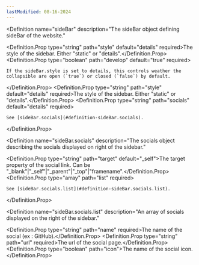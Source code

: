 ```yaml
---
lastModified: 08-16-2024
---
```


<script>
  import { Definition } from "$lib/components"
</script>


<Definition
  name="sideBar"
  description="The sideBar object defining sideBar of the website."
>
  <Definition.Prop type="string" path="style" default="details" required>The style of the sidebar. Either "static" or "details".</Definition.Prop>
  <Definition.Prop type="boolean" path="develop" default="true" required>

    If the sideBar.style is set to details, this controls weather the collapsible are open (`true`) or closed (`false`) by default.
  </Definition.Prop>
  <Definition.Prop type="string" path="style" default="details" required>The style of the sidebar. Either "static" or "details".</Definition.Prop>
  <Definition.Prop type="string" path="socials" default="details" required>

    See [sideBar.socials](#definition-sideBar.socials).
  </Definition.Prop>
</Definition>

<Definition
  name="sideBar.socials"
  description="The socials object describing the socials displayed on right of the sidebar."
>
  <Definition.Prop type="string" path="target" default="_self">The target property of the social link. Can be "_blank"|"_self"|"_parent"|"_top"|"framename".</Definition.Prop>
  <Definition.Prop type="array" path="list" required>

    See [sideBar.socials.list](#definition-sideBar.socials.list).
  </Definition.Prop>
</Definition>


<Definition
  name="sideBar.socials.list"
  description="An array of socials displayed on the right of the sidebar."
>
  <Definition.Prop type="string" path="name" required>The name of the social (ex : GitHub).</Definition.Prop>
  <Definition.Prop type="string" path="url" required>The url of the social page.</Definition.Prop>
  <Definition.Prop type="boolean" path="icon">The name of the social icon.</Definition.Prop>
</Definition>
